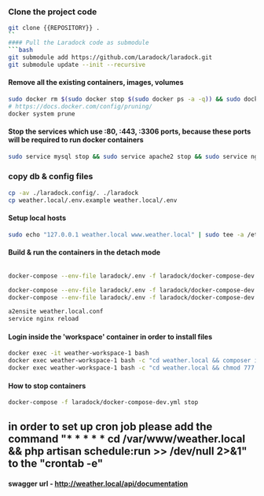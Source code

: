 ### Clone the project code
```bash
git clone {{REPOSITORY}} .
``
#### Pull the Laradock code as submodule
```bash
git submodule add https://github.com/Laradock/laradock.git
git submodule update --init --recursive
```
#### Remove all the existing containers, images, volumes
```bash
sudo docker rm $(sudo docker stop $(sudo docker ps -a -q)) && sudo docker rmi $(sudo docker images -q) && sudo docker volume rm $(sudo docker volume ls -q)
# https://docs.docker.com/config/pruning/
docker system prune
```

####  Stop the services which use :80, :443, :3306 ports, because these ports will be required to run docker containers
```bash
sudo service mysql stop && sudo service apache2 stop && sudo service nginx stop
```

### copy db & config files
```bash
cp -av ./laradock.config/. ./laradock
cp weather.local/.env.example weather.local/.env
```

#### Setup local hosts
```bash
sudo echo "127.0.0.1 weather.local www.weather.local" | sudo tee -a /etc/hosts
```

#### Build & run the containers in the detach mode
```bash

docker-compose --env-file laradock/.env -f laradock/docker-compose-dev.yml up -d nginx workspace php-fpm mariadb

docker-compose --env-file laradock/.env -f laradock/docker-compose-dev.yml restart nginx
docker-compose --env-file laradock/.env -f laradock/docker-compose-dev.yml stop 

a2ensite weather.local.conf
service nginx reload
```

#### Login inside the 'workspace' container in order to install files
```bash
docker exec -it weather-workspace-1 bash
docker exec weather-workspace-1 bash -c "cd weather.local && composer install -n && php artisan migrate && php artisan db:seed && php artisan test"
docker exec weather-workspace-1 bash -c "cd weather.local && chmod 777 ./storage -R && chmod 777 ./bootstrap/cache -R"

```

#### How to stop containers
```bash
docker-compose -f laradock/docker-compose-dev.yml stop
```
## in order to set up cron job please add the command "* * * * * cd /var/www/weather.local && php artisan schedule:run >> /dev/null 2>&1" to the "crontab -e"

#### swagger url - http://weather.local/api/documentation
